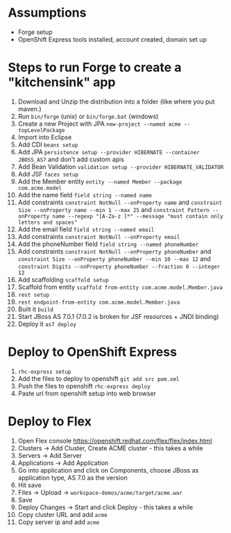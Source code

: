 Assumptions
===========

* Forge setup
* OpenShift Express tools installed, account created, domain set up

Steps to run Forge to create a "kitchensink" app
================================================

1. Download and Unzip the distribution into a folder (like where you put maven.)
2. Run `bin/forge` (unix) or `bin/forge.bat` (windows)
3. Create a new Project with JPA `new-project --named acme --topLevelPackage`
4. Import into Eclipse
4. Add CDI `beans setup`
5. Add JPA `persistence setup --provider HIBERNATE --container JBOSS_AS7` and don't add custom apis
5. Add Bean Validation `validation setup --provider HIBERNATE_VALIDATOR`
5. Add JSF `faces setup`
6. Add the Member entity `entity --named Member --package com.acme.model`
7. Add the name field `field string --named name`
8. Add constraints `constraint NotNull --onProperty name` and `constraint Size --onProperty name --min 1 --max 25` and `constraint Pattern --onProperty name --regexp "[A-Za-z ]*" --message "must contain only letters and spaces"`
9. Add the email field `field string --named email`
10. Add constraints `constraint NotNull --onProperty email` 
11. Add the phoneNumber field `field string --named phoneNumber`
12. Add constraints `constraint NotNull --onProperty phoneNumber` and `constraint Size --onProperty phoneNumber --min 10 --max 12` and `constraint Digits --onProperty phoneNumber --fraction 0 --integer 12`
12. Add scaffolding `scaffold setup`
13. Scaffold from entity `scaffold from-entity com.acme.model.Member.java`
13. `rest setup`
14. `rest endpoint-from-entity com.acme.model.Member.java`
14. Built it `build`
15. Start JBoss AS 7.0.1 (7.0.2 is broken for JSF resources + JNDI binding)
16. Deploy it `as7 deploy`

Deploy to OpenShift Express
===========================

1. `rhc-express setup`
4. Add the files to deploy to openshift `git add src pom.xml`
5. Push the files to openshift `rhc-express deploy`
6. Paste url from openshift setup into web browser

Deploy to Flex
==============

1. Open Flex console https://openshift.redhat.com/flex/flex/index.html
2. Clusters -> Add Cluster, Create ACME cluster - this takes a while
3. Servers -> Add Server
4. Applications -> Add Application
5. Go into application and click on Components, choose JBoss as application type, AS 7.0 as the version
6. Hit save
7. Files -> Upload -> `workspace-demos/acme/target/acme.war`
8. Save 
9. Deploy Changes -> Start and click Deploy - this takes a while
10. Copy cluster URL and add `acme`
11. Copy server ip and add `acme`